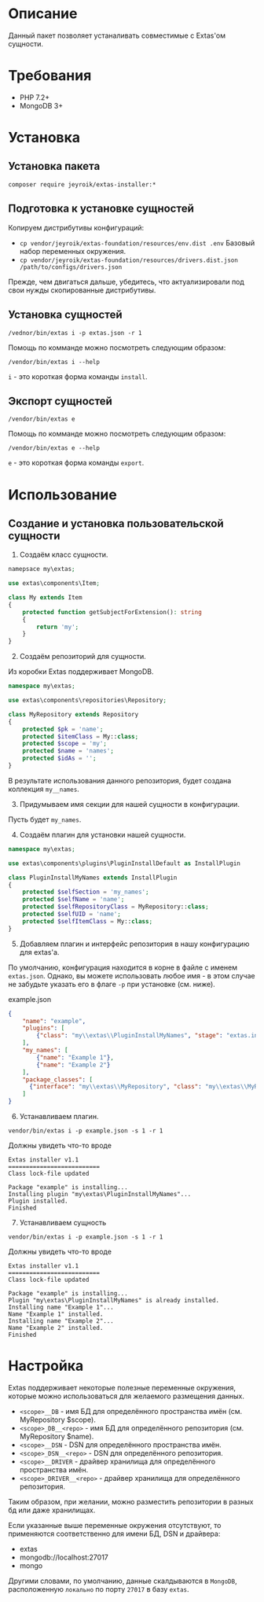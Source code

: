 # Описание

Данный пакет позволяет устаналивать совместимые с Extas'ом сущности.

# Требования

- PHP 7.2+
- MongoDB 3+

# Установка

## Установка пакета

`composer require jeyroik/extas-installer:*`

## Подготовка к установке сущностей

Копируем дистрибутивы конфигураций:

- `cp vendor/jeyroik/extas-foundation/resources/env.dist .env` Базовый набор переменных окружения.
- `cp vendor/jeyroik/extas-foundation/resources/drivers.dist.json /path/to/configs/drivers.json`

Прежде, чем двигаться дальше, убедитесь, что актуализировали под свои нужды скопированные дистрибутивы.

## Установка сущностей

`/vednor/bin/extas i -p extas.json -r 1`

Помощь по комманде можно посмотреть следующим образом:

`/vendor/bin/extas i --help`

`i` - это короткая форма команды `install`.

## Экспорт сущностей

`/vendor/bin/extas e`

Помощь по комманде можно посмотреть следующим образом:

`/vendor/bin/extas e --help`

`e` - это короткая форма команды `export`.

# Использование

## Создание и установка пользовательской сущности

1. Создаём класс сущности.

```php
namepsace my\extas;

use extas\components\Item;

class My extends Item
{
    protected function getSubjectForExtension(): string
    {
        return 'my';
    }
}
```

2. Создаём репозиторий для сущности.

Из коробки Extas поддерживает MongoDB.

```php
namespace my\extas;

use extas\components\repositories\Repository;

class MyRepository extends Repository
{
    protected $pk = 'name';
    protected $itemClass = My::class;
    protected $scope = 'my';
    protected $name = 'names';
    protected $idAs = '';
}
```

В результате использования данного репозитория, будет создана коллекция `my__names`.

3. Придумываем имя секции для нашей сущности в конфигурации.

Пусть будет `my_names`.

4. Создаём плагин для установки нашей сущности.

```php
namespace my\extas;

use extas\components\plugins\PluginInstallDefault as InstallPlugin

class PluginInstallMyNames extends InstallPlugin
{
    protected $selfSection = 'my_names';
    protected $selfName = 'name';
    protected $selfRepositoryClass = MyRepository::class;
    protected $selfUID = 'name';
    protected $selfItemClass = My::class;
}
```

5. Добавляем плагин и интерфейс репозитория в нашу конфигурацию для extas'a.

По умолчанию, конфигурация находится в корне в файле с именем `extas.json`.
Однако, вы можете использовать любое имя - в этом случае не забудьте указать его в флаге `-p` при установке (см. ниже).

example.json
```json
{
    "name": "example",
    "plugins": [
        {"class": "my\\extas\\PluginInstallMyNames", "stage": "extas.install"}
    ],
    "my_names": [
        {"name": "Example 1"},
        {"name": "Example 2"}
    ],
    "package_classes": [
      {"interface": "my\\extas\\MyRepository", "class": "my\\extas\\MyRepository"}
    ]
}
```

6. Устанавливаем плагин.

`vendor/bin/extas i -p example.json -s 1 -r 1`

Должны увидеть что-то вроде

```
Extas installer v1.1
==========================
Class lock-file updated

Package "example" is installing...
Installing plugin "my\extas\PluginInstallMyNames"...
Plugin installed.
Finished
```

7. Устанавливаем сущность

`vendor/bin/extas i -p example.json -s 1 -r 1`

Должны увидеть что-то вроде

```
Extas installer v1.1
==========================
Class lock-file updated

Package "example" is installing...
Plugin "my\extas\PluginInstallMyNames" is already installed.
Installing name "Example 1"...
Name "Example 1" installed.
Installing name "Example 2"...
Name "Example 2" installed.
Finished
```

# Настройка

Extas поддерживает некоторые полезные переменные окружения, которые можно использоваться для желаемого размещения данных.

- `<scope>__DB` - имя БД для определённого пространства имён (см. MyRepository $scope).
- `<scope>_DB__<repo>` - имя БД для определённого репозитория (см. MyRepository $name).
- `<scope>__DSN` - DSN для определённого пространства имён.
- `<scope>_DSN__<repo>` - DSN для определённого репозитория.
- `<scope>__DRIVER` - драйвер хранилища для определённого пространства имён.
- `<scope>_DRIVER__<repo>` - драйвер хранилища для определённого репозитория.

Таким образом, при желании, можно разместить репозитории в разных бд или даже хранилищах.

Если указанные выше переменные окружения отсутствуют, то применяются соответственно для имени БД, DSN и драйвера:
- extas
- mongodb://localhost:27017
- mongo

Другими словами, по умолчанию, данные скалдываются в `MongoDB`, расположенную `локально` по порту `27017` в базу `extas`.
